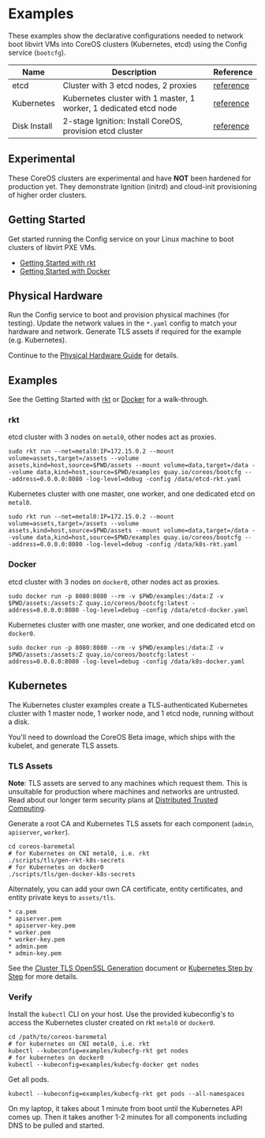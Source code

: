 
# Examples

These examples show the declarative configurations needed to network boot libvirt VMs into CoreOS clusters (Kubernetes, etcd) using the Config service (`bootcfg`).

| Name       | Description |  Reference     |
|------------|-------------|----------------|
| etcd | Cluster with 3 etcd nodes, 2 proxies | [reference](https://coreos.com/os/docs/latest/cluster-architectures.html) |
|Kubernetes | Kubernetes cluster with 1 master, 1 worker, 1 dedicated etcd node | [reference](https://github.com/coreos/coreos-kubernetes) |
| Disk Install | 2-stage Ignition: Install CoreOS, provision etcd cluster | [reference](https://coreos.com/os/docs/latest/installing-to-disk.html) |

## Experimental

These CoreOS clusters are experimental and have **NOT** been hardened for production yet. They demonstrate Ignition (initrd) and cloud-init provisioning of higher order clusters.

## Getting Started

Get started running the Config service on your Linux machine to boot clusters of libvirt PXE VMs.

* [Getting Started with rkt](../Documentation/getting-started-rkt.md)
* [Getting Started with Docker](../Documentation/getting-started-docker.md)

## Physical Hardware

Run the Config service to boot and provision physical machines (for testing). Update the network values in the `*.yaml` config to match your hardware and network. Generate TLS assets if required for the example (e.g. Kubernetes).

Continue to the [Physical Hardware Guide](../Documentation/physical-hardware.md) for details.

## Examples

See the Getting Started with [rkt](getting-started-rkt.md) or [Docker](getting-started-docker.md) for a walk-through.

### rkt

etcd cluster with 3 nodes on `metal0`, other nodes act as proxies.

    sudo rkt run --net=metal0:IP=172.15.0.2 --mount volume=assets,target=/assets --volume assets,kind=host,source=$PWD/assets --mount volume=data,target=/data --volume data,kind=host,source=$PWD/examples quay.io/coreos/bootcfg -- -address=0.0.0.0:8080 -log-level=debug -config /data/etcd-rkt.yaml

Kubernetes cluster with one master, one worker, and one dedicated etcd on `metal0`.

    sudo rkt run --net=metal0:IP=172.15.0.2 --mount volume=assets,target=/assets --volume assets,kind=host,source=$PWD/assets --mount volume=data,target=/data --volume data,kind=host,source=$PWD/examples quay.io/coreos/bootcfg -- -address=0.0.0.0:8080 -log-level=debug -config /data/k8s-rkt.yaml

### Docker

etcd cluster with 3 nodes on `docker0`, other nodes act as proxies.

    sudo docker run -p 8080:8080 --rm -v $PWD/examples:/data:Z -v $PWD/assets:/assets:Z quay.io/coreos/bootcfg:latest -address=0.0.0.0:8080 -log-level=debug -config /data/etcd-docker.yaml

Kubernetes cluster with one master, one worker, and one dedicated etcd on `docker0`.

    sudo docker run -p 8080:8080 --rm -v $PWD/examples:/data:Z -v $PWD/assets:/assets:Z quay.io/coreos/bootcfg:latest -address=0.0.0.0:8080 -log-level=debug -config /data/k8s-docker.yaml

## Kubernetes

The Kubernetes cluster examples create a TLS-authenticated Kubernetes cluster with 1 master node, 1 worker node, and 1 etcd node, running without a disk.

You'll need to download the CoreOS Beta image, which ships with the kubelet, and generate TLS assets.

### TLS Assets

**Note**: TLS assets are served to any machines which request them. This is unsuitable for production where machines and networks are untrusted. Read about our longer term security plans at [Distributed Trusted Computing](https://coreos.com/blog/coreos-trusted-computing.html).

Generate a root CA and Kubernetes TLS assets for each component (`admin`, `apiserver`, `worker`).

    cd coreos-baremetal
    # for Kubernetes on CNI metal0, i.e. rkt
    ./scripts/tls/gen-rkt-k8s-secrets
    # for Kubernetes on docker0
    ./scripts/tls/gen-docker-k8s-secrets

Alternately, you can add your own CA certificate, entity certificates, and entity private keys to `assets/tls`.

    * ca.pem
    * apiserver.pem
    * apiserver-key.pem
    * worker.pem
    * worker-key.pem
    * admin.pem
    * admin-key.pem

See the [Cluster TLS OpenSSL Generation](https://coreos.com/kubernetes/docs/latest/openssl.html) document or [Kubernetes Step by Step](https://coreos.com/kubernetes/docs/latest/getting-started.html) for more details.

### Verify

Install the `kubectl` CLI on your host. Use the provided kubeconfig's to access the Kubernetes cluster created on rkt `metal0` or `docker0`.

    cd /path/to/coreos-baremetal
    # for kubernetes on CNI metal0, i.e. rkt
    kubectl --kubeconfig=examples/kubecfg-rkt get nodes
    # for kubernetes on docker0
    kubectl --kubeconfig=examples/kubecfg-docker get nodes

Get all pods.

    kubectl --kubeconfig=examples/kubecfg-rkt get pods --all-namespaces

On my laptop, it takes about 1 minute from boot until the Kubernetes API comes up. Then it takes another 1-2 minutes for all components including DNS to be pulled and started.

